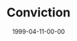 ---
layout: message
category: message
series: "Becoming a Person of Integrity"
title: "Conviction "
date: 1999-04-11-00-00
message_id: 399
---